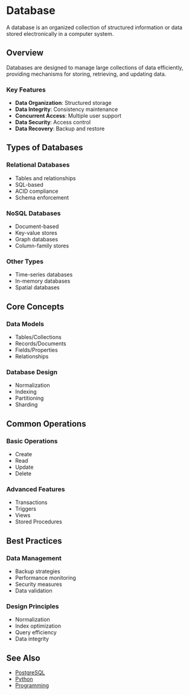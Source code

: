 # Database

A database is an organized collection of structured information or data stored electronically in a computer system.

## Overview

Databases are designed to manage large collections of data efficiently, providing mechanisms for storing, retrieving, and updating data.

### Key Features

- **Data Organization**: Structured storage
- **Data Integrity**: Consistency maintenance
- **Concurrent Access**: Multiple user support
- **Data Security**: Access control
- **Data Recovery**: Backup and restore

## Types of Databases

### Relational Databases
- Tables and relationships
- SQL-based
- ACID compliance
- Schema enforcement

### NoSQL Databases
- Document-based
- Key-value stores
- Graph databases
- Column-family stores

### Other Types
- Time-series databases
- In-memory databases
- Spatial databases

## Core Concepts

### Data Models
- Tables/Collections
- Records/Documents
- Fields/Properties
- Relationships

### Database Design
- Normalization
- Indexing
- Partitioning
- Sharding

## Common Operations

### Basic Operations
- Create
- Read
- Update
- Delete

### Advanced Features
- Transactions
- Triggers
- Views
- Stored Procedures

## Best Practices

### Data Management
- Backup strategies
- Performance monitoring
- Security measures
- Data validation

### Design Principles
- Normalization
- Index optimization
- Query efficiency
- Data integrity

## See Also
- [PostgreSQL](/wiki/PostgreSQL)
- [Python](/wiki/Python)
- [Programming](/wiki/Programming)